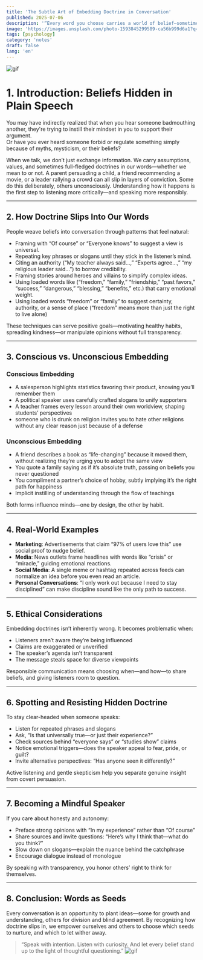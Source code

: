 ```yaml
---
title: 'The Subtle Art of Embedding Doctrine in Conversation'
published: 2025-07-06
description: '“Every word you choose carries a world of belief—sometimes you plant seeds before you even notice.”'
image: 'https://images.unsplash.com/photo-1593845299589-ca56b999d6a1?q=80&w=1467&auto=format&fit=crop&ixlib=rb-4.1.0&ixid=M3wxMjA3fDB8MHxwaG90by1wYWdlfHx8fGVufDB8fHx8fA%3D%3D'
tags: [psychology]
category: 'notes'
draft: false 
lang: 'en'
---
```


![gif](https://media.tenor.com/TdfhXHAaZegAAAAM/machikado-mazoku-momo.gif)
# 1. Introduction: Beliefs Hidden in Plain Speech

You may have indirectly realized that when you hear someone badmouthing another, they're trying to instill their mindset in you to support their argument.  
Or have you ever heard someone forbid or regulate something simply because of myths, mysticism, or their beliefs?  

When we talk, we don’t just exchange information. We carry assumptions, values, and sometimes full-fledged doctrines in our words—whether we mean to or not. A parent persuading a child, a friend recommending a movie, or a leader rallying a crowd can all slip in layers of conviction. Some do this deliberately, others unconsciously. Understanding how it happens is the first step to listening more critically—and speaking more responsibly.

---

## 2. How Doctrine Slips Into Our Words

People weave beliefs into conversation through patterns that feel natural:

- Framing with “Of course” or “Everyone knows” to suggest a view is universal.  
- Repeating key phrases or slogans until they stick in the listener’s mind.  
- Citing an authority (“My teacher always said…,” “Experts agree…,” “my religious leader said...”) to borrow credibility.  
- Framing stories around heroes and villains to simplify complex ideas.  
- Using loaded words like (“freedom,” “family,” “friendship,” “past favors,” “success,” “dangerous,” “blessing,” “benefits,” etc.) that carry emotional weight.
- Using loaded words “freedom” or “family” to suggest certainty, authority, or a sense of place (“freedom” means more than just the right to live alone)    

These techniques can serve positive goals—motivating healthy habits, spreading kindness—or manipulate opinions without full transparency.

---

## 3. Conscious vs. Unconscious Embedding

### Conscious Embedding  
- A salesperson highlights statistics favoring their product, knowing you’ll remember them  
- A political speaker uses carefully crafted slogans to unify supporters  
- A teacher frames every lesson around their own worldview, shaping students’ perspectives  
- someone who is drunk on religion invites you to hate other religions without any clear reason just because of a defense  

### Unconscious Embedding  
- A friend describes a book as “life-changing” because it moved them, without realizing they’re urging you to adopt the same view  
- You quote a family saying as if it’s absolute truth, passing on beliefs you never questioned  
- You compliment a partner’s choice of hobby, subtly implying it’s the right path for happiness  
- Implicit instilling of understanding through the flow of teachings  

Both forms influence minds—one by design, the other by habit.

---

## 4. Real-World Examples

- **Marketing**: Advertisements that claim “97% of users love this” use social proof to nudge belief.  
- **Media**: News outlets frame headlines with words like “crisis” or “miracle,” guiding emotional reactions.  
- **Social Media**: A single meme or hashtag repeated across feeds can normalize an idea before you even read an article.  
- **Personal Conversations**: “I only work out because I need to stay disciplined” can make discipline sound like the only path to success.

---

## 5. Ethical Considerations

Embedding doctrines isn’t inherently wrong. It becomes problematic when:

- Listeners aren’t aware they’re being influenced  
- Claims are exaggerated or unverified  
- The speaker’s agenda isn’t transparent  
- The message steals space for diverse viewpoints  

Responsible communication means choosing when—and how—to share beliefs, and giving listeners room to question.

---

## 6. Spotting and Resisting Hidden Doctrine

To stay clear-headed when someone speaks:

- Listen for repeated phrases and slogans  
- Ask, “Is that universally true—or just their experience?”  
- Check sources behind “everyone says” or “studies show” claims  
- Notice emotional triggers—does the speaker appeal to fear, pride, or guilt?  
- Invite alternative perspectives: “Has anyone seen it differently?”  

Active listening and gentle skepticism help you separate genuine insight from covert persuasion.

---

## 7. Becoming a Mindful Speaker

If you care about honesty and autonomy:

- Preface strong opinions with “In my experience” rather than “Of course”  
- Share sources and invite questions: “Here’s why I think that—what do you think?”  
- Slow down on slogans—explain the nuance behind the catchphrase  
- Encourage dialogue instead of monologue  

By speaking with transparency, you honor others’ right to think for themselves.

---

## 8. Conclusion: Words as Seeds

Every conversation is an opportunity to plant ideas—some for growth and understanding, others for division and blind agreement. By recognizing how doctrine slips in, we empower ourselves and others to choose which seeds to nurture, and which to let wither away.

> “Speak with intention. Listen with curiosity. And let every belief stand up to the light of thoughtful questioning.”
![gif](https://media.tenor.com/IBLo2o5ettIAAAAM/anime-cat.gif)